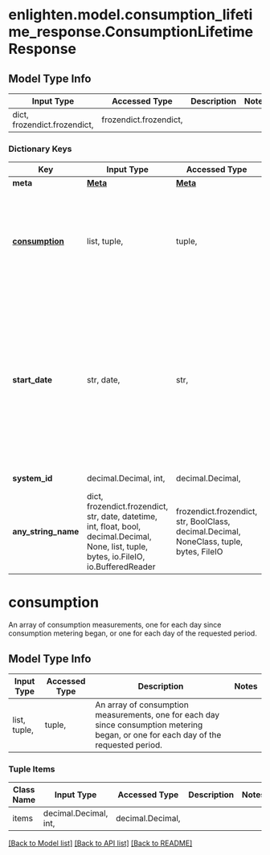 # enlighten.model.consumption_lifetime_response.ConsumptionLifetimeResponse

## Model Type Info
Input Type | Accessed Type | Description | Notes
------------ | ------------- | ------------- | -------------
dict, frozendict.frozendict,  | frozendict.frozendict,  |  | 

### Dictionary Keys
Key | Input Type | Accessed Type | Description | Notes
------------ | ------------- | ------------- | ------------- | -------------
**meta** | [**Meta**](Meta.md) | [**Meta**](Meta.md) |  | 
**[consumption](#consumption)** | list, tuple,  | tuple,  | An array of consumption measurements, one for each day since consumption metering began, or one for each day of the requested period. | 
**start_date** | str, date,  | str,  | When no &#x60;start_date&#x60; parameter is specified on the request, this is the &#x60;operational_date&#x60; of the system. May be null if system has never produced. When a &#x60;start_date&#x60; parameter is included in the request, it is included here in the response. | value must conform to RFC-3339 full-date YYYY-MM-DD
**system_id** | decimal.Decimal, int,  | decimal.Decimal,  | The identifier of the system. | [optional] 
**any_string_name** | dict, frozendict.frozendict, str, date, datetime, int, float, bool, decimal.Decimal, None, list, tuple, bytes, io.FileIO, io.BufferedReader | frozendict.frozendict, str, BoolClass, decimal.Decimal, NoneClass, tuple, bytes, FileIO | any string name can be used but the value must be the correct type | [optional]

# consumption

An array of consumption measurements, one for each day since consumption metering began, or one for each day of the requested period.

## Model Type Info
Input Type | Accessed Type | Description | Notes
------------ | ------------- | ------------- | -------------
list, tuple,  | tuple,  | An array of consumption measurements, one for each day since consumption metering began, or one for each day of the requested period. | 

### Tuple Items
Class Name | Input Type | Accessed Type | Description | Notes
------------- | ------------- | ------------- | ------------- | -------------
items | decimal.Decimal, int,  | decimal.Decimal,  |  | 

[[Back to Model list]](../../README.md#documentation-for-models) [[Back to API list]](../../README.md#documentation-for-api-endpoints) [[Back to README]](../../README.md)

